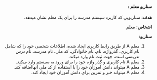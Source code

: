<div dir="rtl">

#### سناریو معلم :


**هدف:** سناریویی که کاربرد سیستم مدرسه را برای یک معلم نشان میدهد.

**اشخاص:** معلم


**سناریو:**

1. معلم A از طریق رابط کاربری ایجاد شده، اطلاعات شخصی خود را که شامل نام کاربری، گذرواژه، نام، نام خانوادگی، کد ملی، نام مدرسه، نام درس تدریسی است، جهت ثبت نام وارد میکند.
2. معلم A نام کاربری و گذر واژه خود را برای ورود به سیستم وارد میکند.
3. معلم  A میتواند دانش آموزان خود را با استفاده از کد ملی آنهااضافه کند.
4. معلم A میتواند خبر و تمرین برای دانش آموزان خود ایجاد کند.   


</div>